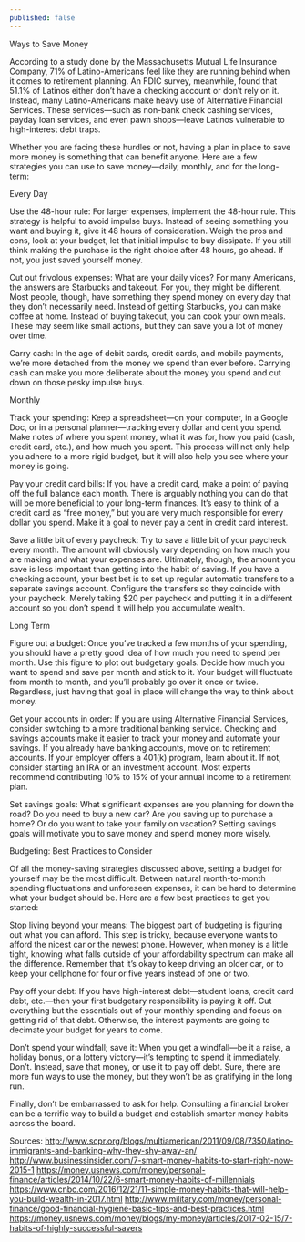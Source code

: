 ```yaml
---
published: false
---
```

Ways to Save Money

According to a study done by the Massachusetts Mutual Life Insurance Company, 71% of Latino-Americans feel like they are running behind when it comes to retirement planning. An FDIC survey, meanwhile, found that 51.1% of Latinos either don’t have a checking account or don’t rely on it. Instead, many Latino-Americans make heavy use of Alternative Financial Services. These services—such as non-bank check cashing services, payday loan services, and even pawn shops—leave Latinos vulnerable to high-interest debt traps.

Whether you are facing these hurdles or not, having a plan in place to save more money is something that can benefit anyone. Here are a few strategies you can use to save money—daily, monthly, and for the long-term:

Every Day

Use the 48-hour rule: For larger expenses, implement the 48-hour rule. This strategy is helpful to avoid impulse buys. Instead of seeing something you want and buying it, give it 48 hours of consideration. Weigh the pros and cons, look at your budget, let that initial impulse to buy dissipate. If you still think making the purchase is the right choice after 48 hours, go ahead. If not, you just saved yourself money.


Cut out frivolous expenses: What are your daily vices? For many Americans, the answers are Starbucks and takeout. For you, they might be different. Most people, though, have something they spend money on every day that they don’t necessarily need. Instead of getting Starbucks, you can make coffee at home. Instead of buying takeout, you can cook your own meals. These may seem like small actions, but they can save you a lot of money over time.


Carry cash: In the age of debit cards, credit cards, and mobile payments, we’re more detached from the money we spend than ever before. Carrying cash can make you more deliberate about the money you spend and cut down on those pesky impulse buys.

Monthly

Track your spending: Keep a spreadsheet—on your computer, in a Google Doc, or in a personal planner—tracking every dollar and cent you spend. Make notes of where you spent money, what it was for, how you paid (cash, credit card, etc.), and how much you spent. This process will not only help you adhere to a more rigid budget, but it will also help you see where your money is going.


Pay your credit card bills: If you have a credit card, make a point of paying off the full balance each month. There is arguably nothing you can do that will be more beneficial to your long-term finances. It’s easy to think of a credit card as “free money,” but you are very much responsible for every dollar you spend. Make it a goal to never pay a cent in credit card interest.


Save a little bit of every paycheck: Try to save a little bit of your paycheck every month. The amount will obviously vary depending on how much you are making and what your expenses are. Ultimately, though, the amount you save is less important than getting into the habit of saving. If you have a checking account, your best bet is to set up regular automatic transfers to a separate savings account. Configure the transfers so they coincide with your paycheck. Merely taking $20 per paycheck and putting it in a different account so you don’t spend it will help you accumulate wealth.

Long Term

Figure out a budget: Once you’ve tracked a few months of your spending, you should have a pretty good idea of how much you need to spend per month. Use this figure to plot out budgetary goals. Decide how much you want to spend and save per month and stick to it. Your budget will fluctuate from month to month, and you’ll probably go over it once or twice. Regardless, just having that goal in place will change the way to think about money.


Get your accounts in order: If you are using Alternative Financial Services, consider switching to a more traditional banking service. Checking and savings accounts make it easier to track your money and automate your savings. If you already have banking accounts, move on to retirement accounts. If your employer offers a 401(k) program, learn about it. If not, consider starting an IRA or an investment account. Most experts recommend contributing 10% to 15% of your annual income to a retirement plan.


Set savings goals: What significant expenses are you planning for down the road? Do you need to buy a new car? Are you saving up to purchase a home? Or do you want to take your family on vacation? Setting savings goals will motivate you to save money and spend money more wisely.

Budgeting: Best Practices to Consider

Of all the money-saving strategies discussed above, setting a budget for yourself may be the most difficult. Between natural month-to-month spending fluctuations and unforeseen expenses, it can be hard to determine what your budget should be. Here are a few best practices to get you started:

Stop living beyond your means: The biggest part of budgeting is figuring out what you can afford. This step is tricky, because everyone wants to afford the nicest car or the newest phone. However, when money is a little tight, knowing what falls outside of your affordability spectrum can make all the difference. Remember that it’s okay to keep driving an older car, or to keep your cellphone for four or five years instead of one or two. 


Pay off your debt: If you have high-interest debt—student loans, credit card debt, etc.—then your first budgetary responsibility is paying it off. Cut everything but the essentials out of your monthly spending and focus on getting rid of that debt. Otherwise, the interest payments are going to decimate your budget for years to come.


Don’t spend your windfall; save it: When you get a windfall—be it a raise, a holiday bonus, or a lottery victory—it’s tempting to spend it immediately. Don’t. Instead, save that money, or use it to pay off debt. Sure, there are more fun ways to use the money, but they won’t be as gratifying in the long run.

Finally, don’t be embarrassed to ask for help. Consulting a financial broker can be a terrific way to build a budget and establish smarter money habits across the board.

Sources: http://www.scpr.org/blogs/multiamerican/2011/09/08/7350/latino-immigrants-and-banking-why-they-shy-away-an/
http://www.businessinsider.com/7-smart-money-habits-to-start-right-now-2015-1
https://money.usnews.com/money/personal-finance/articles/2014/10/22/6-smart-money-habits-of-millennials
https://www.cnbc.com/2016/12/21/11-simple-money-habits-that-will-help-you-build-wealth-in-2017.html
http://www.military.com/money/personal-finance/good-financial-hygiene-basic-tips-and-best-practices.html
https://money.usnews.com/money/blogs/my-money/articles/2017-02-15/7-habits-of-highly-successful-savers

